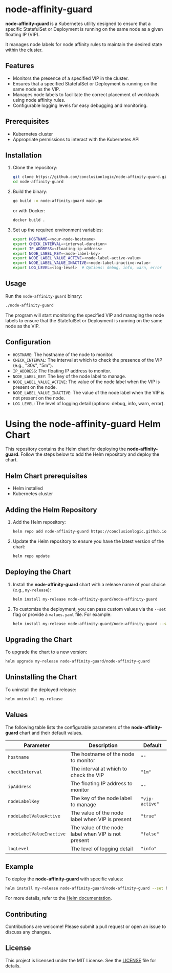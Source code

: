 
# node-affinity-guard

**node-affinity-guard** is a Kubernetes utility designed to ensure that a specific StatefulSet or Deployment is running on the same node as a given floating IP (VIP).

It manages node labels for node affinity rules to maintain the desired state within the cluster.

## Features

- Monitors the presence of a specified VIP in the cluster.
- Ensures that a specified StatefulSet or Deployment is running on the same node as the VIP.
- Manages node labels to facilitate the correct placement of workloads using node affinity rules.
- Configurable logging levels for easy debugging and monitoring.

## Prerequisites

- Kubernetes cluster
- Appropriate permissions to interact with the Kubernetes API

## Installation

1. Clone the repository:

   ```bash
   git clone https://github.com/conclusionlogic/node-affinity-guard.git
   cd node-affinity-guard
   ```

2. Build the binary:

   ```bash
   go build -o node-affinity-guard main.go
   ```

   or with Docker:

   ```bash
   docker build .
   ```

3. Set up the required environment variables:

   ```bash
   export HOSTNAME=<your-node-hostname>
   export CHECK_INTERVAL=<interval-duration>
   export IP_ADDRESS=<floating-ip-address>
   export NODE_LABEL_KEY=<node-label-key>
   export NODE_LABEL_VALUE_ACTIVE=<node-label-active-value>
   export NODE_LABEL_VALUE_INACTIVE=<node-label-inactive-value>
   export LOG_LEVEL=<log-level>  # Options: debug, info, warn, error
   ```

## Usage

Run the `node-affinity-guard` binary:

```bash
./node-affinity-guard
```

The program will start monitoring the specified VIP and managing the node labels to ensure that the StatefulSet or Deployment is running on the same node as the VIP.

## Configuration

- `HOSTNAME`: The hostname of the node to monitor.
- `CHECK_INTERVAL`: The interval at which to check the presence of the VIP (e.g., "30s", "5m").
- `IP_ADDRESS`: The floating IP address to monitor.
- `NODE_LABEL_KEY`: The key of the node label to manage.
- `NODE_LABEL_VALUE_ACTIVE`: The value of the node label when the VIP is present on the node.
- `NODE_LABEL_VALUE_INACTIVE`: The value of the node label when the VIP is not present on the node.
- `LOG_LEVEL`: The level of logging detail (options: debug, info, warn, error).

# Using the node-affinity-guard Helm Chart

This repository contains the Helm chart for deploying the **node-affinity-guard**. Follow the steps below to add the Helm repository and deploy the chart.

## Helm Chart prerequisites

- Helm installed
- Kubernetes cluster

## Adding the Helm Repository

1. Add the Helm repository:

    ```bash
    helm repo add node-affinity-guard https://conclusionlogic.github.io/node-affinity-guard/
    ```

2. Update the Helm repository to ensure you have the latest version of the chart:

    ```bash
    helm repo update
    ```

## Deploying the Chart

1. Install the **node-affinity-guard** chart with a release name of your choice (e.g., `my-release`):

    ```bash
    helm install my-release node-affinity-guard/node-affinity-guard
    ```

2. To customize the deployment, you can pass custom values via the `--set` flag or provide a `values.yaml` file. For example:

    ```bash
    helm install my-release node-affinity-guard/node-affinity-guard --set hostname=node-1,checkInterval=1m,ipAddress=192.168.1.100,nodeLabelKey=vip-active,nodeLabelValueActive=true,nodeLabelValueInactive=false,logLevel=info
    ```

## Upgrading the Chart

To upgrade the chart to a new version:

   ```bash
   helm upgrade my-release node-affinity-guard/node-affinity-guard
   ```

## Uninstalling the Chart

To uninstall the deployed release:

   ```bash
   helm uninstall my-release
   ```

## Values

The following table lists the configurable parameters of the **node-affinity-guard** chart and their default values.

| Parameter                | Description                                         | Default            |
|--------------------------|-----------------------------------------------------|--------------------|
| `hostname`               | The hostname of the node to monitor                 | `""`               |
| `checkInterval`          | The interval at which to check the VIP              | `"1m"`             |
| `ipAddress`              | The floating IP address to monitor                  | `""`               |
| `nodeLabelKey`           | The key of the node label to manage                 | `"vip-active"`     |
| `nodeLabelValueActive`   | The value of the node label when VIP is present     | `"true"`           |
| `nodeLabelValueInactive` | The value of the node label when VIP is not present | `"false"`          |
| `logLevel`               | The level of logging detail                         | `"info"`           |

## Example

To deploy the **node-affinity-guard** with specific values:

   ```bash
   helm install my-release node-affinity-guard/node-affinity-guard --set hostname=node-1,checkInterval=1m,ipAddress=192.168.1.100,nodeLabelKey=vip-active,nodeLabelValueActive=true,nodeLabelValueInactive=false,logLevel=info
   ```

For more details, refer to the [Helm documentation](https://helm.sh/docs/).

## Contributing

Contributions are welcome! Please submit a pull request or open an issue to discuss any changes.

## License

This project is licensed under the MIT License. See the [LICENSE](LICENSE) file for details.
